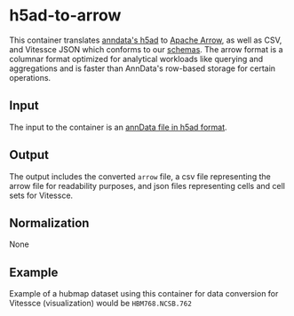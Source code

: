 # h5ad-to-arrow

This container translates [anndata's h5ad](https://anndata.readthedocs.io/en/latest/anndata.read_h5ad.html) to [Apache Arrow](https://arrow.apache.org/),
as well as CSV, and Vitessce JSON which conforms to our [schemas](https://github.com/hubmapconsortium/vitessce/tree/master/src/schemas).
The arrow format is a columnar format optimized for analytical workloads like querying and aggregations and is faster than AnnData's row-based storage for certain operations.

## Input
The input to the container is an [annData file in h5ad format](https://anndata.readthedocs.io/en/latest/anndata.read_h5ad.html).

## Output
The output includes the converted `arrow` file, a csv file representing the arrow file for readability purposes, and json files representing cells and cell sets for Vitessce. 

## Normalization
None

## Example 
Example of a hubmap dataset using this container for data conversion for Vitessce (visualization) would be `HBM768.NCSB.762`
